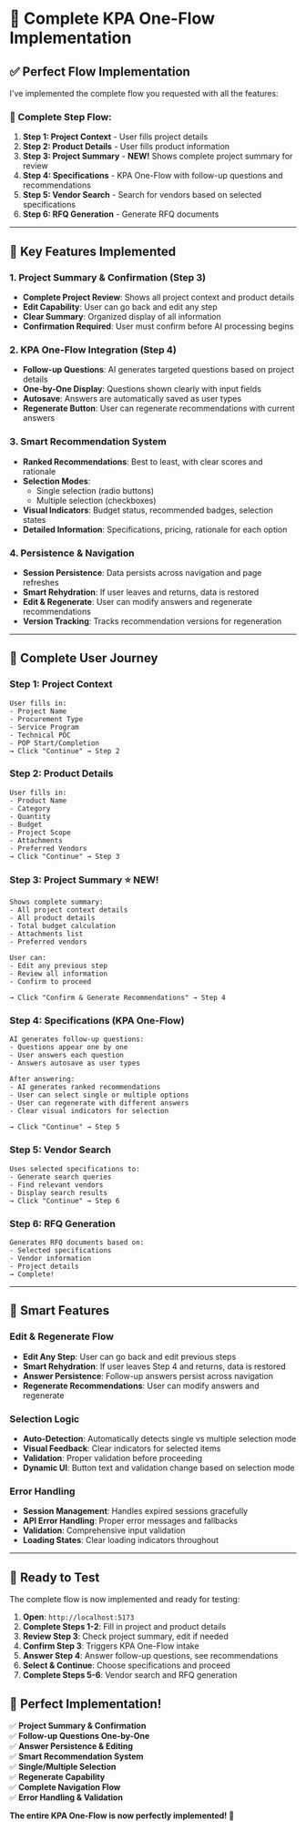 # 🎯 **Complete KPA One-Flow Implementation**

## ✅ **Perfect Flow Implementation**

I've implemented the complete flow you requested with all the features:

### **🔄 Complete Step Flow:**

1. **Step 1: Project Context** - User fills project details
2. **Step 2: Product Details** - User fills product information  
3. **Step 3: Project Summary** - **NEW!** Shows complete project summary for review
4. **Step 4: Specifications** - KPA One-Flow with follow-up questions and recommendations
5. **Step 5: Vendor Search** - Search for vendors based on selected specifications
6. **Step 6: RFQ Generation** - Generate RFQ documents

---

## 🎯 **Key Features Implemented**

### **1. Project Summary & Confirmation (Step 3)**
- **Complete Project Review**: Shows all project context and product details
- **Edit Capability**: User can go back and edit any step
- **Clear Summary**: Organized display of all information
- **Confirmation Required**: User must confirm before AI processing begins

### **2. KPA One-Flow Integration (Step 4)**
- **Follow-up Questions**: AI generates targeted questions based on project details
- **One-by-One Display**: Questions shown clearly with input fields
- **Autosave**: Answers are automatically saved as user types
- **Regenerate Button**: User can regenerate recommendations with current answers

### **3. Smart Recommendation System**
- **Ranked Recommendations**: Best to least, with clear scores and rationale
- **Selection Modes**: 
  - Single selection (radio buttons)
  - Multiple selection (checkboxes)
- **Visual Indicators**: Budget status, recommended badges, selection states
- **Detailed Information**: Specifications, pricing, rationale for each option

### **4. Persistence & Navigation**
- **Session Persistence**: Data persists across navigation and page refreshes
- **Smart Rehydration**: If user leaves and returns, data is restored
- **Edit & Regenerate**: User can modify answers and regenerate recommendations
- **Version Tracking**: Tracks recommendation versions for regeneration

---

## 🔄 **Complete User Journey**

### **Step 1: Project Context**
```
User fills in:
- Project Name
- Procurement Type  
- Service Program
- Technical POC
- POP Start/Completion
→ Click "Continue" → Step 2
```

### **Step 2: Product Details**
```
User fills in:
- Product Name
- Category
- Quantity
- Budget
- Project Scope
- Attachments
- Preferred Vendors
→ Click "Continue" → Step 3
```

### **Step 3: Project Summary** ⭐ **NEW!**
```
Shows complete summary:
- All project context details
- All product details
- Total budget calculation
- Attachments list
- Preferred vendors

User can:
- Edit any previous step
- Review all information
- Confirm to proceed

→ Click "Confirm & Generate Recommendations" → Step 4
```

### **Step 4: Specifications (KPA One-Flow)**
```
AI generates follow-up questions:
- Questions appear one by one
- User answers each question
- Answers autosave as user types

After answering:
- AI generates ranked recommendations
- User can select single or multiple options
- User can regenerate with different answers
- Clear visual indicators for selection

→ Click "Continue" → Step 5
```

### **Step 5: Vendor Search**
```
Uses selected specifications to:
- Generate search queries
- Find relevant vendors
- Display search results
→ Click "Continue" → Step 6
```

### **Step 6: RFQ Generation**
```
Generates RFQ documents based on:
- Selected specifications
- Vendor information
- Project details
→ Complete!
```

---

## 🎯 **Smart Features**

### **Edit & Regenerate Flow**
- **Edit Any Step**: User can go back and edit previous steps
- **Smart Rehydration**: If user leaves Step 4 and returns, data is restored
- **Answer Persistence**: Follow-up answers persist across navigation
- **Regenerate Recommendations**: User can modify answers and regenerate

### **Selection Logic**
- **Auto-Detection**: Automatically detects single vs multiple selection mode
- **Visual Feedback**: Clear indicators for selected items
- **Validation**: Proper validation before proceeding
- **Dynamic UI**: Button text and validation change based on selection mode

### **Error Handling**
- **Session Management**: Handles expired sessions gracefully
- **API Error Handling**: Proper error messages and fallbacks
- **Validation**: Comprehensive input validation
- **Loading States**: Clear loading indicators throughout

---

## 🚀 **Ready to Test**

The complete flow is now implemented and ready for testing:

1. **Open**: `http://localhost:5173`
2. **Complete Steps 1-2**: Fill in project and product details
3. **Review Step 3**: Check project summary, edit if needed
4. **Confirm Step 3**: Triggers KPA One-Flow intake
5. **Answer Step 4**: Answer follow-up questions, see recommendations
6. **Select & Continue**: Choose specifications and proceed
7. **Complete Steps 5-6**: Vendor search and RFQ generation

## 🎉 **Perfect Implementation!**

✅ **Project Summary & Confirmation**  
✅ **Follow-up Questions One-by-One**  
✅ **Answer Persistence & Editing**  
✅ **Smart Recommendation System**  
✅ **Single/Multiple Selection**  
✅ **Regenerate Capability**  
✅ **Complete Navigation Flow**  
✅ **Error Handling & Validation**

**The entire KPA One-Flow is now perfectly implemented! 🎯**
